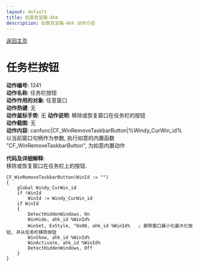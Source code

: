 ```yaml
---
layout: default
title: 如意百宝箱-Ahk
description: 如意百宝箱-Ahk 动作介绍
---
```

<link rel="stylesheet" href="../Actions/css/atom-one-light.min.css">
<script src="../Actions/js/highlight.min.js"></script>
<script>hljs.highlightAll();</script>

[返回主页](../index.md)

# [](#header-2) 任务栏按钮

**动作编号**: 1241  
**动作名称**: 任务栏按钮  
**动作作用的对象**: 任意窗口  
**动作热键**: 无  
**动作鼠标手势**: 无 
**动作说明**: 移除或恢复窗口在任务栏的按钮  
**动作截图**: 无  
**动作内容**: canfunc|CF_WinRemoveTaskbarButton|%Windy_CurWin_id%  
以当前窗口句柄作为参数, 执行如意的内置函数 "CF_WinRemoveTaskbarButton", 为如意内置动作  

**代码及详细解释**:  
移除或恢复窗口在任务栏上的按钮.  

```Autohotkey
CF_WinRemoveTaskbarButton(WinId := "")
{
	global Windy_CurWin_id
	if !WinId
		WinId := Windy_CurWin_id
	if WinId
	{
		DetectHiddenWindows, On
		WinHide, ahk_id %WinId%
		WinSet, ExStyle, ^0x80, ahk_id %WinId%   ; 删除窗口最小化最大化按钮, 并从任务栏移除按钮
		WinShow, ahk_id %WinId%
		WinActivate, ahk_id %WinId%
		DetectHiddenWindows, Off
	}
}
```